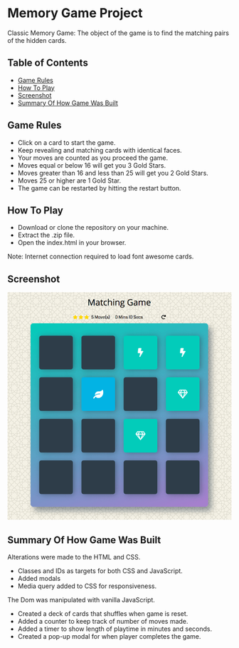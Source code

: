# Memory Game Project

Classic Memory Game: The object of the game is to find the matching pairs of the hidden cards.

## Table of Contents

* [Game Rules](#game-rules)
* [How To Play](#how-to-play)
* [Screenshot](#screenshot)
* [Summary Of How Game Was Built](summary-of-how-game-was-built)

## Game Rules

* Click on a card to start the game.
* Keep revealing and matching cards with identical faces.
* Your moves are counted as you proceed the game.
* Moves equal or below 16 will get you 3 Gold Stars.
* Moves greater than 16 and less than 25 will get you 2 Gold Stars.
* Moves 25 or higher are 1 Gold Star.
* The game can be restarted by hitting the restart button.

## How To Play

* Download or clone the repository on your machine.
* Extract the .zip file.
* Open the index.html in your browser.

Note: Internet connection required to load font awesome cards.

## Screenshot

![Screenshot of Memory Game](https://github.com/FianuD/P2-Memory-Game-Project/blob/master/img/Matching-Game.png)

## Summary Of How Game Was Built

Alterations were made to the HTML and CSS.

* Classes and IDs as targets for both CSS and JavaScript.
* Added modals
* Media query added to CSS for responsiveness.

The Dom was manipulated with vanilla JavaScript.

* Created a deck of cards that shuffles when game is reset.
* Added a counter to keep track of number of moves made.
* Added a timer to show length of playtime in minutes and seconds.
* Created a pop-up modal for when player completes the game.